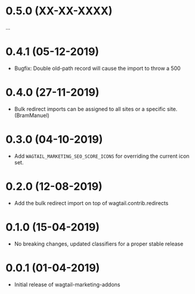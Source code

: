 # 0.5.0 (XX-XX-XXXX)

...

# 0.4.1 (05-12-2019)

- Bugfix: Double old-path record will cause the import to throw a 500

# 0.4.0 (27-11-2019)

- Bulk redirect imports can be assigned to all sites or a specific site. (BramManuel)

# 0.3.0 (04-10-2019)

- Add `WAGTAIL_MARKETING_SEO_SCORE_ICONS` for overriding the current icon set.

# 0.2.0 (12-08-2019)

- Add the bulk redirect import on top of wagtail.contrib.redirects

# 0.1.0 (15-04-2019)

- No breaking changes, updated classifiers for a proper stable release


# 0.0.1 (01-04-2019)

- Initial release of wagtail-marketing-addons
